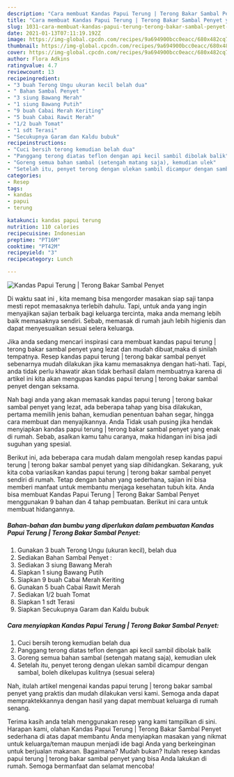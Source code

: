 ```yaml
---
description: "Cara membuat Kandas Papui Terung | Terong Bakar Sambal Penyet yang lezat dan Mudah Dibuat"
title: "Cara membuat Kandas Papui Terung | Terong Bakar Sambal Penyet yang lezat dan Mudah Dibuat"
slug: 1031-cara-membuat-kandas-papui-terung-terong-bakar-sambal-penyet-yang-lezat-dan-mudah-dibuat
date: 2021-01-13T07:11:19.192Z
image: https://img-global.cpcdn.com/recipes/9a694900bcc0eacc/680x482cq70/kandas-papui-terung-terong-bakar-sambal-penyet-foto-resep-utama.jpg
thumbnail: https://img-global.cpcdn.com/recipes/9a694900bcc0eacc/680x482cq70/kandas-papui-terung-terong-bakar-sambal-penyet-foto-resep-utama.jpg
cover: https://img-global.cpcdn.com/recipes/9a694900bcc0eacc/680x482cq70/kandas-papui-terung-terong-bakar-sambal-penyet-foto-resep-utama.jpg
author: Flora Adkins
ratingvalue: 4.7
reviewcount: 13
recipeingredient:
- "3 buah Terong Ungu ukuran kecil belah dua"
- " Bahan Sambal Penyet "
- "3 siung Bawang Merah"
- "1 siung Bawang Putih"
- "9 buah Cabai Merah Keriting"
- "5 buah Cabai Rawit Merah"
- "1/2 buah Tomat"
- "1 sdt Terasi"
- "Secukupnya Garam dan Kaldu bubuk"
recipeinstructions:
- "Cuci bersih terong kemudian belah dua"
- "Panggang terong diatas teflon dengan api kecil sambil dibolak balik"
- "Goreng semua bahan sambal (setengah matang saja), kemudian ulek"
- "Setelah itu, penyet terong dengan ulekan sambil dicampur dengan sambal, boleh dikelupas kulitnya (sesuai selera)"
categories:
- Resep
tags:
- kandas
- papui
- terung

katakunci: kandas papui terung 
nutrition: 110 calories
recipecuisine: Indonesian
preptime: "PT16M"
cooktime: "PT42M"
recipeyield: "3"
recipecategory: Lunch

---
```



![Kandas Papui Terung | Terong Bakar Sambal Penyet](https://img-global.cpcdn.com/recipes/9a694900bcc0eacc/680x482cq70/kandas-papui-terung-terong-bakar-sambal-penyet-foto-resep-utama.jpg)

Di waktu  saat ini , kita memang bisa mengorder masakan siap saji tanpa mesti repot memasaknya terlebih dahulu. Tapi, untuk anda yang ingin menyajikan sajian terbaik bagi keluarga tercinta, maka anda memang lebih baik memasaknya sendiri. Sebab, memasak di rumah jauh lebih higienis dan dapat menyesuaikan sesuai selera keluarga.

Jika anda sedang mencari inspirasi cara membuat kandas papui terung | terong bakar sambal penyet yang lezat dan mudah dibuat,maka di sinilah tempatnya. Resep kandas papui terung | terong bakar sambal penyet  sebenarnya mudah dilakukan jika kamu memasaknya dengan hati-hati. Tapi, anda tidak perlu khawatir akan tidak berhasil dalam membuatnya 
karena di artikel ini kita akan mengupas kandas papui terung | terong bakar sambal penyet dengan seksama.  



Nah bagi anda yang akan memasak kandas papui terung | terong bakar sambal penyet yang lezat, ada beberapa tahap yang bisa dilakukan, pertama memilih jenis bahan, kemudian penentuan bahan segar, hingga cara membuat dan menyajikannya. Anda Tidak usah pusing jika hendak menyiapkan kandas papui terung | terong bakar sambal penyet yang enak di rumah. Sebab, asalkan kamu  tahu caranya, maka hidangan ini bisa jadi suguhan yang spesial.

Berikut ini, ada beberapa cara mudah dalam mengolah resep kandas papui terung | terong bakar sambal penyet yang siap dihidangkan. Sekarang, yuk kita coba variasikan kandas papui terung | terong bakar sambal penyet sendiri di rumah. Tetap dengan bahan yang sederhana, sajian ini bisa memberi manfaat untuk membantu menjaga kesehatan tubuh kita. Anda bisa membuat Kandas Papui Terung | Terong Bakar Sambal Penyet menggunakan 9 bahan dan 4 tahap pembuatan. Berikut ini cara untuk membuat hidangannya.

<!--inarticleads1-->

##### Bahan-bahan dan bumbu yang diperlukan dalam pembuatan Kandas Papui Terung | Terong Bakar Sambal Penyet:

1. Gunakan 3 buah Terong Ungu (ukuran kecil), belah dua
1. Sediakan  Bahan Sambal Penyet :
1. Sediakan 3 siung Bawang Merah
1. Siapkan 1 siung Bawang Putih
1. Siapkan 9 buah Cabai Merah Keriting
1. Gunakan 5 buah Cabai Rawit Merah
1. Sediakan 1/2 buah Tomat
1. Siapkan 1 sdt Terasi
1. Siapkan Secukupnya Garam dan Kaldu bubuk




<!--inarticleads2-->

##### Cara menyiapkan Kandas Papui Terung | Terong Bakar Sambal Penyet:

1. Cuci bersih terong kemudian belah dua
1. Panggang terong diatas teflon dengan api kecil sambil dibolak balik
1. Goreng semua bahan sambal (setengah matang saja), kemudian ulek
1. Setelah itu, penyet terong dengan ulekan sambil dicampur dengan sambal, boleh dikelupas kulitnya (sesuai selera)




Nah, itulah artikel mengenai  kandas papui terung | terong bakar sambal penyet  yang praktis dan mudah dilakukan versi kami. Semoga anda dapat mempraktekkannya dengan hasil yang dapat membuat keluarga di rumah senang. 

Terima kasih anda telah menggunakan resep yang kami tampilkan di sini. Harapan kami, olahan  Kandas Papui Terung | Terong Bakar Sambal Penyet sederhana di atas dapat membantu Anda menyiapkan masakan yang nikmat untuk keluarga/teman maupun menjadi ide bagi Anda yang berkeinginan untuk berjualan makanan. Bagaimana? Mudah bukan? Itulah resep kandas papui terung | terong bakar sambal penyet yang bisa Anda lakukan di rumah. Semoga bermanfaat dan selamat mencoba!

